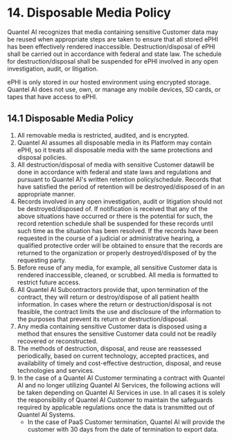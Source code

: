 # 14. Disposable Media Policy

Quantel AI recognizes that media containing sensitive Customer data may be reused when appropriate steps are taken to ensure that all stored ePHI has been effectively rendered inaccessible. Destruction/disposal of ePHI shall be carried out in accordance with federal and state law. The schedule for destruction/disposal shall be suspended for ePHI involved in any open investigation, audit, or litigation.

ePHI is only stored in our hosted environment using encrypted storage. Quantel AI does not use, own, or manage any mobile devices, SD cards, or tapes that have access to ePHI.

## 14.1 Disposable Media Policy

1. All removable media is restricted, audited, and is encrypted.
2. Quantel AI assumes all disposable media in its Platform may contain ePHI, so it treats all disposable media with the same protections and disposal policies.
3. All destruction/disposal of media with  sensitive Customer datawill be done in accordance with federal and state laws and regulations and pursuant to Quantel AI's written retention policy/schedule. Records that have satisfied the period of retention will be destroyed/disposed of in an appropriate manner.
4. Records involved in any open investigation, audit or litigation should not be destroyed/disposed of. If notification is received that any of the above situations have occurred or there is the potential for such, the record retention schedule shall be suspended for these records until such time as the situation has been resolved. If the records have been requested in the course of a judicial or administrative hearing, a qualified protective order will be obtained to ensure that the records are returned to the organization or properly destroyed/disposed of by the requesting party.
5. Before reuse of any media, for example, all  sensitive Customer data is rendered inaccessible, cleaned, or scrubbed. All media is formatted to restrict future access.
6. All Quantel AI Subcontractors provide that, upon termination of the contract, they will return or destroy/dispose of all patient health information. In cases where the return or destruction/disposal is not feasible, the contract limits the use and disclosure of the information to the purposes that prevent its return or destruction/disposal.
7. Any media containing  sensitive Customer data is disposed using a method that ensures the  sensitive Customer data could not be readily recovered or reconstructed.
8. The methods of destruction, disposal, and reuse are reassessed periodically, based on current technology, accepted practices, and availability of timely and cost-effective destruction, disposal, and reuse technologies and services.
9. In the case of a Quantel AI Customer terminating a contract with Quantel AI and no longer utilizing Quantel AI Services, the following actions will be taken depending on Quantel AI Services in use. In all cases it is solely the responsibility of Quantel AI Customer to maintain the safeguards required by applicable regulations once the data is transmitted out of Quantel AI Systems.
   * In the case of PaaS Customer termination, Quantel AI will provide the customer with 30 days from the date of termination to export data.
